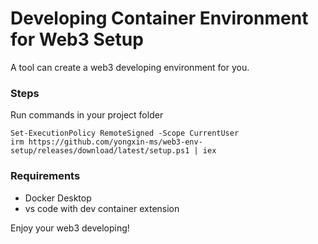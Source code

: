 # Developing Container Environment for Web3 Setup

A tool can create a web3 developing environment for you.



### Steps

Run commands in your project folder

```
Set-ExecutionPolicy RemoteSigned -Scope CurrentUser
irm https://github.com/yongxin-ms/web3-env-setup/releases/download/latest/setup.ps1 | iex
```



### Requirements

- Docker Desktop
- vs code with dev container extension



Enjoy your web3 developing!



